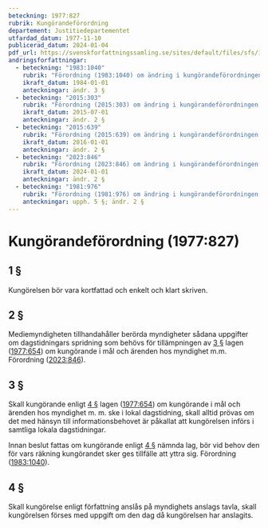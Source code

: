 ```yaml
---
beteckning: 1977:827
rubrik: Kungörandeförordning
departement: Justitiedepartementet
utfardad_datum: 1977-11-10
publicerad_datum: 2024-01-04
pdf_url: https://svenskforfattningssamling.se/sites/default/files/sfs/1977-11/SFS1977-827.pdf
andringsforfattningar:
  - beteckning: "1983:1040"
    rubrik: "Förordning (1983:1040) om ändring i kungörandeförordningen (1977:827)"
    ikraft_datum: 1984-01-01
    anteckningar: ändr. 3 §
  - beteckning: "2015:303"
    rubrik: "Förordning (2015:303) om ändring i kungörandeförordningen (1977:827)"
    ikraft_datum: 2015-07-01
    anteckningar: ändr. 2 §
  - beteckning: "2015:639"
    rubrik: "Förordning (2015:639) om ändring i kungörandeförordningen (1977:827)"
    ikraft_datum: 2016-01-01
    anteckningar: ändr. 2 §
  - beteckning: "2023:846"
    rubrik: "Förordning (2023:846) om ändring i kungörandeförordningen (1977:827)"
    ikraft_datum: 2024-01-01
    anteckningar: ändr. 2 §
  - beteckning: "1981:976"
    rubrik: "Förordning (1981:976) om ändring i kungörandeförordningen (1977:827)"
    anteckningar: upph. 5 §; ändr. 2 §
---
```


# Kungörandeförordning (1977:827)

## 1 §

Kungörelsen bör vara kortfattad och enkelt och klart skriven.

## 2 §

Mediemyndigheten tillhandahåller berörda myndigheter sådana uppgifter om dagstidningars spridning som behövs för tillämpningen av [3 §](#3) lagen ([1977:654](https://selex.se/eli/sfs/1977/654)) om kungörande i mål och ärenden hos myndighet m.m. Förordning ([2023:846](https://selex.se/eli/sfs/2023/846)).

## 3 §

Skall kungörande enligt [4 §](#4) lagen ([1977:654](https://selex.se/eli/sfs/1977/654)) om  kungörande i mål och ärenden hos myndighet m. m. ske i lokal dagstidning, skall alltid prövas om det med hänsyn till informationsbehovet är påkallat att kungörelsen införs i samtliga lokala dagstidningar.

Innan beslut fattas om kungörande enligt [4 §](#4) nämnda lag, bör vid behov den för vars räkning kungörandet sker ges tillfälle att yttra sig. Förordning ([1983:1040](https://selex.se/eli/sfs/1983/1040)).

## 4 §

Skall kungörelse enligt författning anslås på myndighets anslags tavla, skall kungörelsen förses med uppgift om den dag då kungörelsen har anslagits.